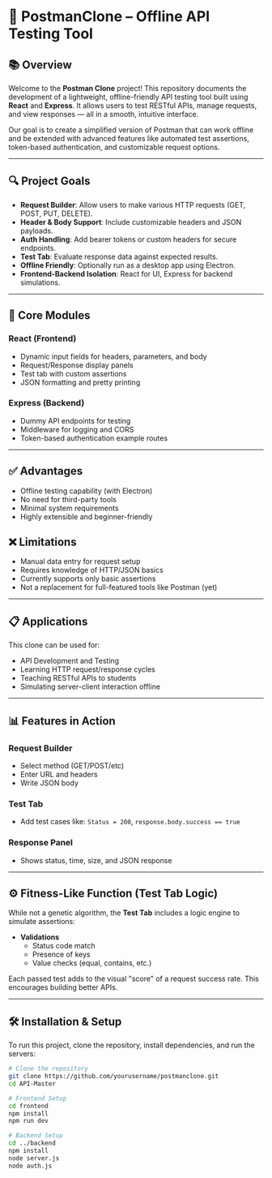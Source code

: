 # 🧪 PostmanClone – Offline API Testing Tool

## 📚 Overview

Welcome to the **Postman Clone** project! This repository documents the development of a lightweight, offline-friendly API testing tool built using **React** and **Express**. It allows users to test RESTful APIs, manage requests, and view responses — all in a smooth, intuitive interface.

Our goal is to create a simplified version of Postman that can work offline and be extended with advanced features like automated test assertions, token-based authentication, and customizable request options.

---

## 🔍 Project Goals

- **Request Builder**: Allow users to make various HTTP requests (GET, POST, PUT, DELETE).
- **Header & Body Support**: Include customizable headers and JSON payloads.
- **Auth Handling**: Add bearer tokens or custom headers for secure endpoints.
- **Test Tab**: Evaluate response data against expected results.
- **Offline Friendly**: Optionally run as a desktop app using Electron.
- **Frontend-Backend Isolation**: React for UI, Express for backend simulations.

---

## 🧠 Core Modules

### React (Frontend)
- Dynamic input fields for headers, parameters, and body
- Request/Response display panels
- Test tab with custom assertions
- JSON formatting and pretty printing

### Express (Backend)
- Dummy API endpoints for testing
- Middleware for logging and CORS
- Token-based authentication example routes

---

## ✅ Advantages

- Offline testing capability (with Electron)
- No need for third-party tools
- Minimal system requirements
- Highly extensible and beginner-friendly

## ❌ Limitations

- Manual data entry for request setup
- Requires knowledge of HTTP/JSON basics
- Currently supports only basic assertions
- Not a replacement for full-featured tools like Postman (yet)

---

## 📋 Applications

This clone can be used for:

- API Development and Testing
- Learning HTTP request/response cycles
- Teaching RESTful APIs to students
- Simulating server-client interaction offline

---

## 📊 Features in Action

### Request Builder
- Select method (GET/POST/etc)
- Enter URL and headers
- Write JSON body

### Test Tab
- Add test cases like: `Status = 200`, `response.body.success == true`

### Response Panel
- Shows status, time, size, and JSON response

---

## ⚙️ Fitness-Like Function (Test Tab Logic)

While not a genetic algorithm, the **Test Tab** includes a logic engine to simulate assertions:

- **Validations**
  - Status code match
  - Presence of keys
  - Value checks (equal, contains, etc.)

Each passed test adds to the visual "score" of a request success rate. This encourages building better APIs.

---

## 🛠️ Installation & Setup

To run this project, clone the repository, install dependencies, and run the servers:

```bash
# Clone the repository
git clone https://github.com/yourusername/postmanclone.git
cd API-Master

# Frontend Setup
cd frontend
npm install
npm run dev

# Backend Setup
cd ../backend
npm install
node server.js
node auth.js

